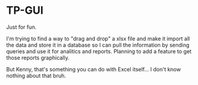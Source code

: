# TP-GUI
Just for fun. 

I'm trying to find a way to "drag and drop" a xlsx file and make it import all the data and store it in a database so I can pull the information by sending queries and use it for analitics and reports. 
Planning to add a feature to get those reports graphically. 

But Kenny, that's something you can do with Excel itself... I don't know nothing about that bruh. 
